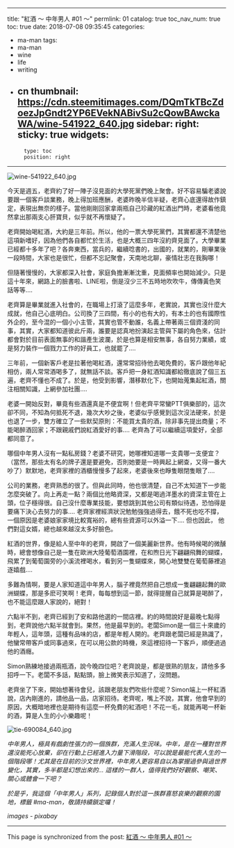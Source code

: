 
---
title: "紅酒 ～ 中年男人 #01 ～"
permlink: 01
catalog: true
toc_nav_num: true
toc: true
date: 2018-07-08 09:35:45
categories:
- ma-man
tags:
- ma-man
- wine
- life
- writing
- cn
thumbnail: https://cdn.steemitimages.com/DQmTkTBcZdoezJpGndt2YP6EVekNABivSu2cQowBAwckaWA/wine-541922_640.jpg
sidebar:
    right:
        sticky: true
widgets:
    -
        type: toc
        position: right
---


![wine-541922_640.jpg](https://cdn.steemitimages.com/DQmTkTBcZdoezJpGndt2YP6EVekNABivSu2cQowBAwckaWA/wine-541922_640.jpg)

今天是週五，老齊約了好一陣子沒見面的大學死黨們晚上聚會。好不容易騙老婆說要跟一個客戶談業務，晚上得加班應酬，老婆昨晚半信半疑，老齊心底還得故作鎮定，表現出無奈的樣子。當他剛剛回家拿兩瓶自己珍藏的紅酒出門時，老婆看他竟然拿出那兩支心肝寶貝，似乎就不再懷疑了。

老齊開始喝紅酒，大約是三年前。所以，他的一票大學死黨們，其實都還不清楚他這項新嗜好，因為他們各自都忙於生活，也是大概三四年沒約齊見面了。大學畢業已經都十多年了吧？各奔東西，當兵的，繼續唸書的，出國的，就業的，剛畢業後一段時間，大家也是很忙，但都不忘記聚會，天南地北聊，豪情壯志在我胸哪！

但隨著慢慢的，大家都深入社會，家庭負擔漸漸沈重，見面頻率也開始減少。只是這十年來，網路上的臉書啦、LINE啦，倒是沒少三不五時地吹吹牛，傳傳黃色笑話等等.... 

老齊算是畢業就進入社會的，在職場上打滾了這麼多年，老實說，其實也沒什麼大成就，他自己心底明白。公司換了三四間，有小的也有大的，有本土的也有國際性外企的，至今混的一個小小主管，其實也管不動誰，名義上帶著兩三個資淺的同事，其實，大家都知道彼此斤兩，誰要是認真地扮演起主管與下屬的角色來，估計都會對於目前表面無事的和諧產生波瀾，於是也算是相安無事，各自努力業績，或是努力裝作一個戮力工作的好員工，也就罷了....

三年前，一個新客戶老是拉著他喝紅酒，還常常招待他去喝免費的，客戶跟他年紀相仿，兩人常常酒喝多了，就無話不談。客戶把一身紅酒知識都給徹底說了個三五遍，老齊不懂也不成了。於是，他受到影響，潛移默化下，也開始蒐集起紅酒，關注相關知識，上網參加社團.... 

老婆一開始反對，畢竟有些酒還真是不便宜啊！但老齊平常蠻PTT俱樂部的，這次卻不同，不知為何抵死不退，幾次大吵之後，老婆似乎感覺到這次沒法硬來，於是也退了一步，雙方確立了一些默契原則：不能買太貴的酒，除非事先提出商量；不能喝醉酒回家；不跟親戚們說紅酒愛好的事.... 老齊為了可以繼續這項愛好，全部都同意了。

哪個中年男人沒有一點私房錢？老婆不研究，她哪裡知道哪一支貴哪一支便宜？（當然，那些太有名的牌子還是要避免，否則她要是一時興起上網查，又得一番大吵了）默默地，老齊家裡的酒櫃慢慢多了起來，老婆後來也睜隻眼閉隻眼了....

公司的業務，老齊熟悉的很了。但與此同時，他也很清楚，自己不太知道下一步能怎麼突破了。向上再走一點？兩個比他略資深，又都是喝過洋墨水的資深主管在上頭，位子穩得很。自己沒什麼專業技能，要想跳到其他公司有類似待遇，恐怕得是要痛下決心去努力的事.... 老齊家裡經濟狀況勉勉強強過得去，餓不死也吃不撐，一個原因是老婆娘家家境比較寬裕的，總有些資源可以外溢一下.... 但也因此， 他們對這女婿，總也越來越沒太多好臉色。

紅酒的世界，像是給人至中年的老齊，開啟了一個美麗新世界。他有時候喝的微醺時，總會想像自己是一隻在歐洲大陸葡萄酒園裡，在和煦日光下翩翩飛舞的蝴蝶，飛累了到葡萄園旁的小溪流裡喝水，看到另一隻蝴蝶來，開心地雙雙在葡萄藤裡追逐嬉戲.... 

多難為情啊，要是人家知道這中年男人，腦子裡竟然把自己想成一隻翩翩起舞的歐洲蝴蝶，那是多麽可笑啊！老齊，每每想到這一節，就得提醒自己就算是喝醉了，也不能這麼跟人家說的，絕對！

六點半不到，老齊已經到了安和路他選的一間店裡。約的時間說好是最晚七點得到，老齊說他六點半就會到。果然，他是最早到的。老闆Simon是一個三十來歲的年輕人，這年頭，這種有品味的店，都是年輕人開的。老齊跟老闆已經是熟識了，他蠻常帶客戶或同事過來，在可以用公款的時機，來這裡招待一下客戶，順便過過他的酒癮。

Simon熟練地接過兩瓶酒，說今晚四位吧？老齊說是，都是很熟的朋友，請他多多招呼一下。老闆不多話，點點頭，臉上微笑表示知道了，沒問題。

老齊坐了下來，開始想著待會兒，該跟老朋友們吹些什麼呢？Simon端上一杯紅酒說，店內剛進的，請他品一品，店家招待。老齊呢，嘴上不說，其實，他會早到的原因，大概暗地裡也是期待有這麼一杯免費的紅酒吧！不花一毛，就能再喝一杯新的酒，算是人生的小小樂趣呢！

![tie-690084_640.jpg](https://cdn.steemitimages.com/DQme6NtEwvmo4GsJsTJQV6Vc9BBH3zF13UYJDJReJLcxdRN/tie-690084_640.jpg)

*中年男人，極具有戲劇性張力的一個族群，充滿人生況味。中年，是在一種對世界還沒能死心放棄，卻在行動上已經進入力量下滑階段，可以說是最能代表人生的一個階段哪！尤其是在目前的沙文世界裡，中年男人更容易自以為掌握過參與過世界變化，其實，多半都是幻想出來的... 這樣的一群人，值得我們好好觀察、嘲笑、關心或體會一下吧？*

*於是乎，我這個「中年男人」系列，記錄個人對於這一族群喜怒哀樂的觀察的園地，標籤 #ma-man，敬請持續鎖定囉！*

*images - pixabay*

- - -

This page is synchronized from the post: [紅酒 ～ 中年男人 #01 ～](https://steemit.com/@deanliu/01)
